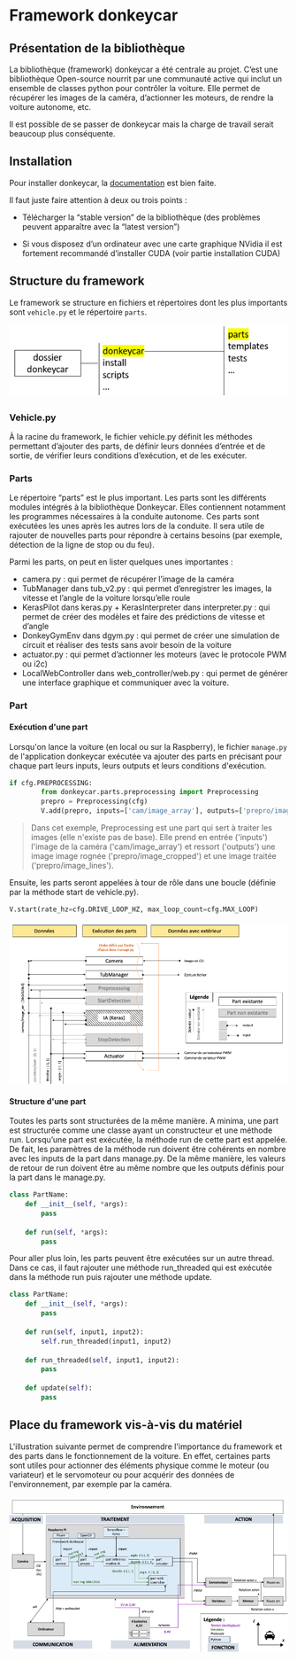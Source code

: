 # Framework donkeycar

## Présentation de la bibliothèque

La bibliothèque (framework) donkeycar a été centrale au projet. C’est une bibliothèque Open-source nourrit par une communauté active qui inclut un ensemble de classes python pour contrôler la voiture. Elle permet de récupérer les images de la caméra, d’actionner les moteurs, de rendre la voiture autonome, etc.

Il est possible de se passer de donkeycar mais la charge de travail serait beaucoup plus conséquente.

## Installation

Pour installer donkeycar, la [documentation](https://docs.donkeycar.com/guide/install_software/#step-1-install-software-on-host-pc) est bien faite.

Il faut juste faire attention à deux ou trois points :

- Télécharger la “stable version” de la bibliothèque (des problèmes peuvent apparaître avec la “latest version”)

- Si vous disposez d’un ordinateur avec une carte graphique NVidia il est fortement recommandé d’installer CUDA (voir partie installation CUDA)


## Structure du framework

Le framework se structure en fichiers et répertoires dont les plus importants sont ```vehicle.py``` et le répertoire ```parts```.

![](../README_imgs/donkeycar-tree.png)

### Vehicle.py

À la racine du framework, le fichier vehicle.py définit les méthodes permettant d’ajouter des parts, de définir leurs données d’entrée et de sortie, de vérifier leurs conditions d’exécution, et de les exécuter.

### Parts

Le répertoire “parts” est le plus important. Les parts sont les différents modules intégrés à la bibliothèque Donkeycar. Elles contiennent notamment les programmes nécessaires à la conduite autonome. Ces parts sont exécutées les unes après les autres lors de la conduite. Il sera utile de rajouter de nouvelles parts pour répondre à certains besoins (par exemple, détection de la ligne de stop ou du feu).

Parmi les parts, on peut en lister quelques unes importantes :

- camera.py : qui permet de récupérer l’image de la caméra
- TubManager dans tub_v2.py : qui permet d’enregistrer les images, la vitesse et l’angle de la voiture lorsqu’elle roule
- KerasPilot dans keras.py + KerasInterpreter dans interpreter.py : qui permet de créer des modèles et faire des prédictions de vitesse et d’angle
- DonkeyGymEnv dans dgym.py : qui permet de créer une simulation de circuit et réaliser des tests sans avoir besoin de la voiture
- actuator.py : qui permet d’actionner les moteurs (avec le protocole PWM ou i2c)
- LocalWebController dans web_controller/web.py : qui permet de générer une interface graphique et communiquer avec la voiture.

### Part

#### Exécution d'une part

Lorsqu'on lance la voiture (en local ou sur la Raspberry), le fichier ```manage.py``` de l'application donkeycar exécutée va ajouter des parts en précisant pour chaque part leurs inputs, leurs outputs et leurs conditions d'exécution.

```python
if cfg.PREPROCESSING:
        from donkeycar.parts.preprocessing import Preprocessing
        prepro = Preprocessing(cfg)
        V.add(prepro, inputs=['cam/image_array'], outputs=['prepro/image_cropped', 'prepro/image_lines'])
```
> Dans cet exemple, Preprocessing est une part qui sert à traiter les images (elle n'existe pas de base). Elle prend en entrée ('inputs') l'image de la caméra ('cam/image\_array') et ressort ('outputs') une image image rognée ('prepro/image\_cropped') et une image traitée ('prepro/image_lines').



Ensuite, les parts seront appelées à tour de rôle dans une boucle (définie par la méthode start de vehicle.py).

```python
V.start(rate_hz=cfg.DRIVE_LOOP_HZ, max_loop_count=cfg.MAX_LOOP)
```

![](../README_imgs/parts-exec.png)


#### Structure d'une part
Toutes les parts sont structurées de la même manière.
A minima, une part est structurée comme une classe ayant un constructeur et une méthode run. Lorsqu’une part est exécutée, la méthode run de cette part est appelée. De fait, les paramètres de la méthode run doivent être cohérents en nombre avec les inputs de la part dans manage.py. De la même manière, les valeurs de retour de run doivent être au même nombre que les outputs définis pour la part dans le manage.py.

```python
class PartName:
	def __init__(self, *args):
		pass
	
	def run(self, *args):
		pass
```

Pour aller plus loin, les parts peuvent être exécutées sur un autre thread. Dans ce cas, il faut rajouter une méthode run_threaded qui est exécutée dans la méthode run puis rajouter une méthode update.

```python
class PartName:
	def __init__(self, *args):
		pass
	
	def run(self, input1, input2):
		self.run_threaded(input1, input2)
		
	def run_threaded(self, input1, input2):
		pass
		
	def update(self):
		pass
```

## Place du framework vis-à-vis du matériel

L'illustration suivante permet de comprendre l'importance du framework et des parts dans le fonctionnement de la voiture. En effet, certaines parts sont utiles pour actionner des éléments physique comme le moteur (ou variateur) et le servomoteur ou pour acquérir des données de l'environnement, par exemple par la caméra.

![](../README_imgs/donkeycar-full.png)
